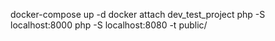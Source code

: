 docker-compose up -d
docker attach dev_test_project
php -S localhost:8000
php -S localhost:8080 -t public/

